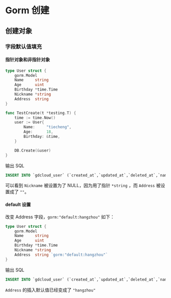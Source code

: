 # Gorm 创建

## 创建对象

### 字段默认值填充

#### 指针对象和非指针对象

```go
type User struct {
	gorm.Model
	Name     string
	Age      uint
	Birthday *time.Time
	Nickname *string
	Address  string
}

func TestCreate(t *testing.T) {
	time := time.Now()
	user := User{
		Name:     "tiecheng",
		Age:      18,
		Birthday: &time,
	}

	DB.Create(&user)
}
```

输出 SQL

```sql
INSERT INTO `gdcloud_user` (`created_at`,`updated_at`,`deleted_at`,`name`,`age`,`birthday`,`nickname`,`address`) VALUES ("2020-09-10 19:25:53.835","2020-09-10 19:25:53.835",NULL,"tiecheng",18,"2020-09-10 19:25:53.835",NULL,"")
```

可以看到  `Nickname` 被设置为了 NULL，因为用了指针 `*string` ，而 `Address` 被设置成了 `""`。

#### default 设置

改变 Address 字段，```gorm:"default:hangzhou"``` 如下：

```go
type User struct {
	gorm.Model
	Name     string
	Age      uint
	Birthday *time.Time
	Nickname *string
	Address  string `gorm:"default:hangzhou"`
}
```

输出 SQL

```sql
INSERT INTO `gdcloud_user` (`created_at`,`updated_at`,`deleted_at`,`name`,`age`,`birthday`,`nickname`,`address`) VALUES ("2020-09-10 19:29:28.612","2020-09-10 19:29:28.612",NULL,"tiecheng",18,"2020-09-10 19:29:28.612",NULL,"hangzhou")
```

`Address` 的插入默认值已经变成了 `"hangzhou"`

